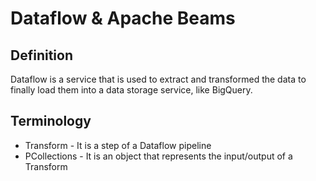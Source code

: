 # Dataflow & Apache Beams
## Definition
Dataflow is a service that is used to extract and transformed the data to finally load them into a data storage service, 
like BigQuery.
## Terminology
- Transform - It is a step of a Dataflow pipeline
- PCollections - It is an object that represents the input/output of a Transform
